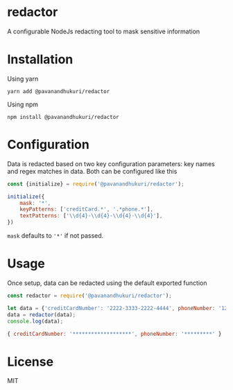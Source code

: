 # redactor
A configurable NodeJs redacting tool to mask sensitive information

# Installation

Using yarn 
```
yarn add @pavanandhukuri/redactor
```

Using npm

```
npm install @pavanandhukuri/redactor
```

# Configuration

Data is redacted based on two key configuration parameters: key names and regex matches in data. Both can be configured like this

```javascript
const {initialize} = require('@pavanandhukuri/redactor');

initialize({
    mask: '*',
    keyPatterns: ['creditCard.*', '.*phone.*'],
    textPatterns: ['\\d{4}-\\d{4}-\\d{4}-\\d{4}'],
})
```

`mask` defaults to `'*'` if not passed.

# Usage

Once setup, data can be redacted using the default exported function

```javascript
const redactor = require('@pavanandhukuri/redactor');

let data = {'creditCardNumber': '2222-3333-2222-4444', phoneNumber: '123011222'}
data = redactor(data);
console.log(data);
```

```javascript
{ creditCardNumber: '*******************', phoneNumber: '*********' }
```

# License
MIT